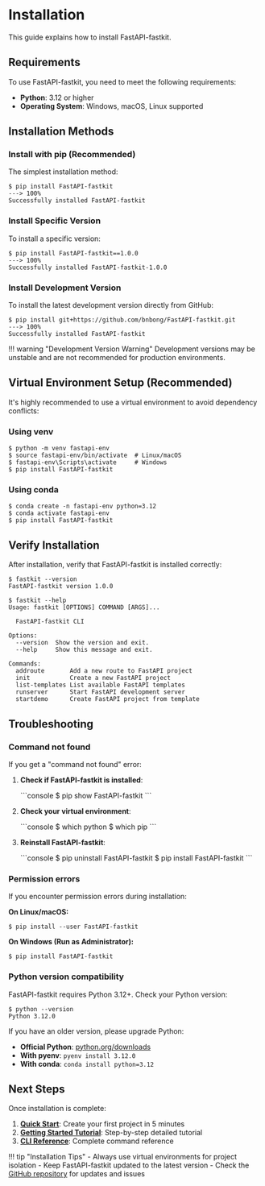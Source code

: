 # Installation

This guide explains how to install FastAPI-fastkit.

## Requirements

To use FastAPI-fastkit, you need to meet the following requirements:

- **Python**: 3.12 or higher
- **Operating System**: Windows, macOS, Linux supported

## Installation Methods

### Install with pip (Recommended)

The simplest installation method:

<div class="termy">

```console
$ pip install FastAPI-fastkit
---> 100%
Successfully installed FastAPI-fastkit
```

</div>

### Install Specific Version

To install a specific version:

<div class="termy">

```console
$ pip install FastAPI-fastkit==1.0.0
---> 100%
Successfully installed FastAPI-fastkit-1.0.0
```

</div>

### Install Development Version

To install the latest development version directly from GitHub:

<div class="termy">

```console
$ pip install git+https://github.com/bnbong/FastAPI-fastkit.git
---> 100%
Successfully installed FastAPI-fastkit
```

</div>

!!! warning "Development Version Warning"
    Development versions may be unstable and are not recommended for production environments.

## Virtual Environment Setup (Recommended)

It's highly recommended to use a virtual environment to avoid dependency conflicts:

### Using venv

<div class="termy">

```console
$ python -m venv fastapi-env
$ source fastapi-env/bin/activate  # Linux/macOS
$ fastapi-env\Scripts\activate     # Windows
$ pip install FastAPI-fastkit
```

</div>

### Using conda

<div class="termy">

```console
$ conda create -n fastapi-env python=3.12
$ conda activate fastapi-env
$ pip install FastAPI-fastkit
```

</div>

## Verify Installation

After installation, verify that FastAPI-fastkit is installed correctly:

<div class="termy">

```console
$ fastkit --version
FastAPI-fastkit version 1.0.0
```

</div>

<div class="termy">

```console
$ fastkit --help
Usage: fastkit [OPTIONS] COMMAND [ARGS]...

  FastAPI-fastkit CLI

Options:
  --version  Show the version and exit.
  --help     Show this message and exit.

Commands:
  addroute       Add a new route to FastAPI project
  init           Create a new FastAPI project
  list-templates List available FastAPI templates
  runserver      Start FastAPI development server
  startdemo      Create FastAPI project from template
```

</div>

## Troubleshooting

### Command not found

If you get a "command not found" error:

1. **Check if FastAPI-fastkit is installed**:

   <div class="termy">
   ```console
   $ pip show FastAPI-fastkit
   ```
   </div>

2. **Check your virtual environment**:

   <div class="termy">
   ```console
   $ which python
   $ which pip
   ```
   </div>

3. **Reinstall FastAPI-fastkit**:

   <div class="termy">
   ```console
   $ pip uninstall FastAPI-fastkit
   $ pip install FastAPI-fastkit
   ```
   </div>

### Permission errors

If you encounter permission errors during installation:

**On Linux/macOS:**

<div class="termy">

```console
$ pip install --user FastAPI-fastkit
```

</div>

**On Windows (Run as Administrator):**

<div class="termy">

```console
$ pip install FastAPI-fastkit
```

</div>

### Python version compatibility

FastAPI-fastkit requires Python 3.12+. Check your Python version:

<div class="termy">

```console
$ python --version
Python 3.12.0
```

</div>

If you have an older version, please upgrade Python:

- **Official Python**: [python.org/downloads](https://www.python.org/downloads/)
- **With pyenv**: `pyenv install 3.12.0`
- **With conda**: `conda install python=3.12`

## Next Steps

Once installation is complete:

1. **[Quick Start](quick-start.md)**: Create your first project in 5 minutes
2. **[Getting Started Tutorial](../tutorial/getting-started.md)**: Step-by-step detailed tutorial
3. **[CLI Reference](cli-reference.md)**: Complete command reference

!!! tip "Installation Tips"
    - Always use virtual environments for project isolation
    - Keep FastAPI-fastkit updated to the latest version
    - Check the [GitHub repository](https://github.com/bnbong/FastAPI-fastkit) for updates and issues
